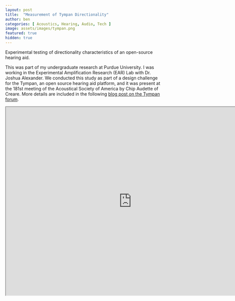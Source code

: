 ```yaml
---
layout: post
title:  "Measurement of Tympan Directionality"
author: ben
categories: [ Acoustics, Hearing, Audio, Tech ]
image: assets/images/tympan.png
featured: true
hidden: true
---
```


Experimental testing of directionality characteristics of an open-source hearing aid.

This was part of my undergraduate research at Purdue University. I was working in the Experimental Amplification Research (EAR) Lab with Dr. Joshua Alexander. We conducted this study as part of a design challenge for the Tympan, an open source hearing aid platform, and it was present at the 181st meeting of the Acoustical Society of America by Chip Audette of Creare. More details are included in the following [blog post on the Tympan forum](https://shop.tympan.org/pages/directionality-characteristics-of-the-tympan).


<iframe src="https://drive.google.com/file/d/10ZQC0DE6RKyopkt7pHzeNawmsTcyIc-D/preview" width="800" height="600" allow="autoplay"></iframe>
